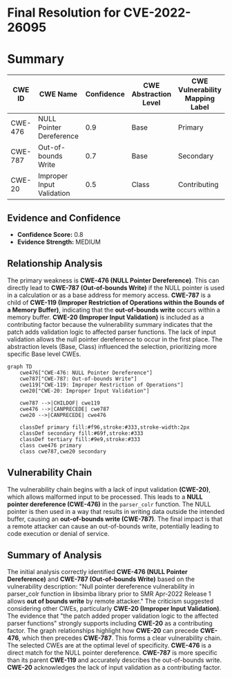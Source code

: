# Final Resolution for CVE-2022-26095

# Summary
| CWE ID | CWE Name | Confidence | CWE Abstraction Level | CWE Vulnerability Mapping Label | CWE-Vulnerability Mapping Notes |
|---|---|---|---|---|---|
| CWE-476 | NULL Pointer Dereference | 0.9 | Base | Primary | Allowed |
| CWE-787 | Out-of-bounds Write | 0.7 | Base | Secondary | Allowed |
| CWE-20 | Improper Input Validation | 0.5 | Class | Contributing | Allowed |

## Evidence and Confidence

*   **Confidence Score:** 0.8
*   **Evidence Strength:** MEDIUM

## Relationship Analysis
The primary weakness is **CWE-476 (NULL Pointer Dereference)**. This can directly lead to **CWE-787 (Out-of-bounds Write)** if the NULL pointer is used in a calculation or as a base address for memory access. **CWE-787** is a child of **CWE-119 (Improper Restriction of Operations within the Bounds of a Memory Buffer)**, indicating that the **out-of-bounds write** occurs within a memory buffer. **CWE-20 (Improper Input Validation)** is included as a contributing factor because the vulnerability summary indicates that the patch adds validation logic to affected parser functions. The lack of input validation allows the null pointer dereference to occur in the first place. The abstraction levels (Base, Class) influenced the selection, prioritizing more specific Base level CWEs.

```mermaid
graph TD
    cwe476["CWE-476: NULL Pointer Dereference"]
    cwe787["CWE-787: Out-of-bounds Write"]
    cwe119["CWE-119: Improper Restriction of Operations"]
    cwe20["CWE-20: Improper Input Validation"]

    cwe787 -->|CHILDOF| cwe119
    cwe476 -->|CANPRECEDE| cwe787
    cwe20 -->|CANPRECEDE| cwe476
    
    classDef primary fill:#f96,stroke:#333,stroke-width:2px
    classDef secondary fill:#69f,stroke:#333
    classDef tertiary fill:#9e9,stroke:#333
    class cwe476 primary
    class cwe787,cwe20 secondary
```

## Vulnerability Chain
The vulnerability chain begins with a lack of input validation **(CWE-20)**, which allows malformed input to be processed. This leads to a **NULL pointer dereference (CWE-476)** in the `parser_colr` function. The NULL pointer is then used in a way that results in writing data outside the intended buffer, causing an **out-of-bounds write (CWE-787)**. The final impact is that a remote attacker can cause an out-of-bounds write, potentially leading to code execution or denial of service.

## Summary of Analysis
The initial analysis correctly identified **CWE-476 (NULL Pointer Dereference)** and **CWE-787 (Out-of-bounds Write)** based on the vulnerability description: "Null pointer dereference vulnerability in parser_colr function in libsimba library prior to SMR Apr-2022 Release 1 allows **out of bounds write** by remote attacker." The criticism suggested considering other CWEs, particularly **CWE-20 (Improper Input Validation)**. The evidence that "the patch added proper validation logic to the affected parser functions" strongly supports including **CWE-20** as a contributing factor. The graph relationships highlight how **CWE-20** can precede **CWE-476**, which then precedes **CWE-787**. This forms a clear vulnerability chain. The selected CWEs are at the optimal level of specificity. **CWE-476** is a direct match for the NULL pointer dereference. **CWE-787** is more specific than its parent **CWE-119** and accurately describes the out-of-bounds write. **CWE-20** acknowledges the lack of input validation as a contributing factor.